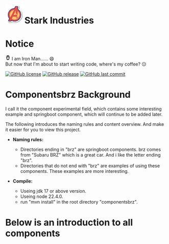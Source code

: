 # <img src="https://github.com/bbcdabao/componentsbrz/blob/develop/docs/images/logo.svg" alt="A" width="60" height="60" title="Stark Industries" >Stark Industries</img>
# Notice
<img src="https://github.com/bbcdabao/componentsbrz/blob/develop/docs/images/user-logo.jpg" alt=":)" width="16" height="16" title="Stark Industries" > I am Iron Man......</img> :smile: <br>
But now that I'm about to start writing code, where's my coffee? :expressionless:

[![GitHub license](https://img.shields.io/github/license/bbcdabao/componentsbrz.svg)](https://github.com/bbcdabao/componentsbrz/blob/develop/LICENSE)
[![GitHub release](https://img.shields.io/github/v/release/{user}/{repo}.svg)](https://github.com/{user}/{repo}/releases)
[![GitHub last commit](https://img.shields.io/github/last-commit/{user}/{repo}.svg)](https://github.com/{user}/{repo}/commits/main)

# Componentsbrz Background

I call it the component experimental field, which contains some interesting example and springboot component, which will continue to be added later.

The following introduces the naming rules and content overview. And make it easier for you to view this project.

- __Naming rules:__<br>
  - Directories ending in "brz" are springboot components. brz comes from "Subaru BRZ" which is a great car. And i like the letter ending "brz".<br>
  - Directories that do not end with "brz" are examples of using these components. These examples are more interesting.<br>

- __Compile:__<br>
  - Useing jdk 17 or above version.
  - Useing node 22.4.0.
  - run "mvn install" in the root directory "componentsbrz".

# Below is an introduction to all components




